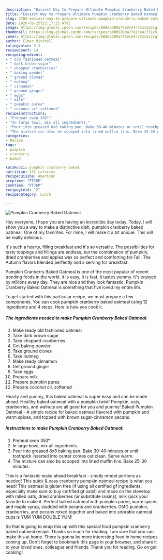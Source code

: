 ```yaml
---
description: "Easiest Way to Prepare Ultimate Pumpkin Cranberry Baked Oatmeal"
title: "Easiest Way to Prepare Ultimate Pumpkin Cranberry Baked Oatmeal"
slug: 3785-easiest-way-to-prepare-ultimate-pumpkin-cranberry-baked-oatmeal
date: 2020-08-25T22:17:25.479Z
image: https://img-global.cpcdn.com/recipes/b0dd5300a77e2ce4/751x532cq70/pumpkin-cranberry-baked-oatmeal-recipe-main-photo.jpg
thumbnail: https://img-global.cpcdn.com/recipes/b0dd5300a77e2ce4/751x532cq70/pumpkin-cranberry-baked-oatmeal-recipe-main-photo.jpg
cover: https://img-global.cpcdn.com/recipes/b0dd5300a77e2ce4/751x532cq70/pumpkin-cranberry-baked-oatmeal-recipe-main-photo.jpg
author: Elmer Mitchell
ratingvalue: 3.1
reviewcount: 14
recipeingredient:
- " old fashioned oatmeal"
- " dark brown sugar"
- " chopped cranberries"
- " baking powder"
- " ground cloves"
- " nutmeg"
- " cinnamon"
- " ground ginger"
- " eggs"
- " milk"
- " pumpkin puree"
- " coconut oil softened"
recipeinstructions:
- "Preheat oven 350°"
- "In large bowl, mix all ingredients."
- "Pour into greased 8x8 baking pan. Bake 30-40 minutes or until toothpick inserted into center comes out clean. Serve warm."
- "The mixture can also be scooped into lined muffin tins. Bake 25-30 minutes."
categories:
- Recipe
tags:
- pumpkin
- cranberry
- baked

katakunci: pumpkin cranberry baked 
nutrition: 151 calories
recipecuisine: American
preptime: "PT30M"
cooktime: "PT36M"
recipeyield: "2"
recipecategory: Lunch

---
```



![Pumpkin Cranberry Baked Oatmeal](https://img-global.cpcdn.com/recipes/b0dd5300a77e2ce4/751x532cq70/pumpkin-cranberry-baked-oatmeal-recipe-main-photo.jpg)

Hey everyone, I hope you are having an incredible day today. Today, I will show you a way to make a distinctive dish, pumpkin cranberry baked oatmeal. One of my favorites. For mine, I will make it a bit unique. This will be really delicious.

It&#39;s such a hearty, filling breakfast and it&#39;s so versatile. The possibilities for tasty toppings and fillings are endless, but the combination of pumpkin, dried cranberries and apples was so perfect and comforting for Fall. The Autumn flavors blended perfectly and a serving for breakfast.

Pumpkin Cranberry Baked Oatmeal is one of the most popular of recent trending foods in the world. It is easy, it is fast, it tastes yummy. It's enjoyed by millions every day. They are nice and they look fantastic. Pumpkin Cranberry Baked Oatmeal is something that I've loved my entire life.


To get started with this particular recipe, we must prepare a few components. You can cook pumpkin cranberry baked oatmeal using 12 ingredients and 4 steps. Here is how you cook it.

<!--inarticleads1-->

##### The ingredients needed to make Pumpkin Cranberry Baked Oatmeal:

1. Make ready  old fashioned oatmeal
1. Take  dark brown sugar
1. Take  chopped cranberries
1. Get  baking powder
1. Take  ground cloves
1. Take  nutmeg
1. Make ready  cinnamon
1. Get  ground ginger
1. Take  eggs
1. Prepare  milk
1. Prepare  pumpkin puree
1. Prepare  coconut oil, softened


Hearty and yummy, this baked oatmeal is super easy and can be made ahead. Healthy baked oatmeal with a pumpkin twist! Pumpkin, oats, cranberries, and walnuts are all good for you and yummy! Baked Pumpkin Oatmeal - A simple recipe for baked oatmeal flavored with pumpkin and warm spices, and topped with brown sugar-cinnamon pecans. 

<!--inarticleads2-->

##### Instructions to make Pumpkin Cranberry Baked Oatmeal:

1. Preheat oven 350°
1. In large bowl, mix all ingredients.
1. Pour into greased 8x8 baking pan. Bake 30-40 minutes or until toothpick inserted into center comes out clean. Serve warm.
1. The mixture can also be scooped into lined muffin tins. Bake 25-30 minutes.


This is a fantastic make ahead breakfast - simply reheat portions as needed! This quick &amp; easy cranberry pumpkin oatmeal recipe is what you need! This oatmeal is gluten free (if using all certified gf ingredients; especially make sure to buy certified gf oats!) and made on the stovetop with rolled oats, dried cranberries (or substitute raisins), milk (pick your favorite to make it. Perfect baked oatmeal with pumpkin purée, warm spices and maple syrup, studded with pecans and cranberries. OMG pumpkin, cranberries, and pecans mixed together and baked into adorable oatmeal cups is YUM YUM DOUBLE YUM! 

So that is going to wrap this up with this special food pumpkin cranberry baked oatmeal recipe. Thanks so much for reading. I am sure that you can make this at home. There is gonna be more interesting food in home recipes coming up. Don't forget to bookmark this page in your browser, and share it to your loved ones, colleague and friends. Thank you for reading. Go on get cooking!
